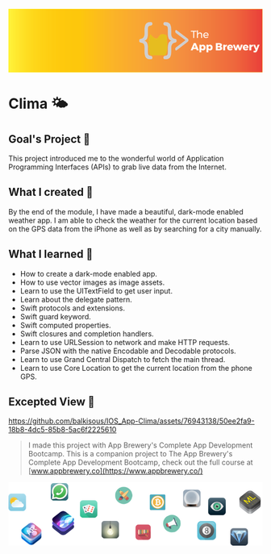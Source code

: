 ![App Brewery Banner](Documentation/AppBreweryBanner.png)

#  Clima 🌤️

## Goal's Project 🎯

This project introduced me to the wonderful world of Application Programming Interfaces (APIs) to grab live data from the Internet. 

## What I created 🧱

By the end of the module, I have made a beautiful, dark-mode enabled weather app. I am able to check the weather for the current location based on the GPS data from the iPhone as well as by searching for a city manually. 

## What I learned 📖

* How to create a dark-mode enabled app.
* How to use vector images as image assets.
* Learn to use the UITextField to get user input. 
* Learn about the delegate pattern.
* Swift protocols and extensions. 
* Swift guard keyword. 
* Swift computed properties.
* Swift closures and completion handlers.
* Learn to use URLSession to network and make HTTP requests.
* Parse JSON with the native Encodable and Decodable protocols. 
* Learn to use Grand Central Dispatch to fetch the main thread.
* Learn to use Core Location to get the current location from the phone GPS. 

## Excepted View 👀
https://github.com/balkisous/IOS_App-Clima/assets/76943138/50ee2fa9-18b8-4dc5-85b8-5ac6f2225610


>I made this project with App Brewery's Complete App Development Bootcamp.
>This is a companion project to The App Brewery's Complete App Development Bootcamp, check out the full course at [www.appbrewery.co](https://www.appbrewery.co/)

![End Banner](Documentation/readme-end-banner.png)
